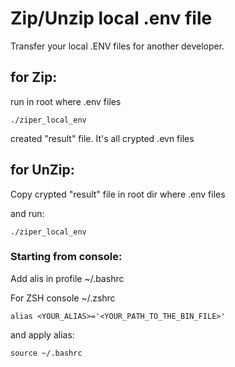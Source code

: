 # Zip/Unzip local .env file
Transfer your local .ENV files for another developer.

## for Zip:
run in root where .env files
```
./ziper_local_env
```

created "result" file. It's all crypted .evn files

## for UnZip:
Copy crypted "result" file in root dir where .env files

and run:
```
./ziper_local_env
```


### Starting from console:
Add alis in profile ~/.bashrc

For ZSH console ~/.zshrc

```
alias <YOUR_ALIAS>='<YOUR_PATH_TO_THE_BIN_FILE>'
```

and apply alias:
```
source ~/.bashrc
```
